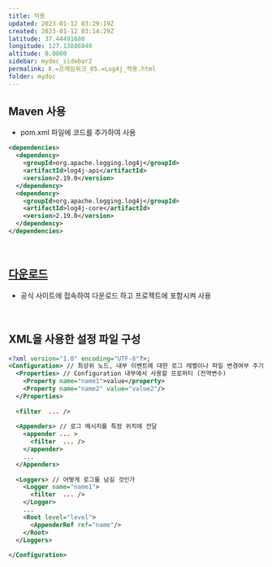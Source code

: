```yaml
---
title: 적용
updated: 2023-01-12 03:29:19Z
created: 2023-01-12 03:14:29Z
latitude: 37.44491680
longitude: 127.13886840
altitude: 0.0000
sidebar: mydoc_sidebar2
permalink: Ⅱ.=프레임워크_05.=Log4j_적용.html
folder: mydoc
---
```


## Maven 사용
- pom.xml 파일에 코드를 추가하여 사용

```xml
<dependencies>
  <dependency>
    <groupId>org.apache.logging.log4j</groupId>
    <artifactId>log4j-api</artifactId>
    <version>2.19.0</version>
  </dependency>
  <dependency>
    <groupId>org.apache.logging.log4j</groupId>
    <artifactId>log4j-core</artifactId>
    <version>2.19.0</version>
  </dependency>
</dependencies>
```

<br>

## [다운로드](https://logging.apache.org/log4j/2.x/download.html)
- 공식 사이트에 접속하여 다운로드 하고 프로젝트에 포함시켜 사용
<br>

## XML을 사용한 설정 파일 구성

```xml
<?xml version="1.0" encoding="UTF-8"?>;
<Configuration> // 최상위 노드, 내부 이벤트에 대한 로그 레벨이나 파일 변경여부 주기 확인 등의 속성 존재
  <Properties> // Configuration 내부에서 사용할 프로퍼티 (전역변수)
    <Property name="name1">value</property>
    <Property name="name2" value="value2"/>
  </Properties>
	
  <filter  ... />
	
  <Appenders> // 로그 메시지를 특정 위치에 전달
    <appender ... >
      <filter  ... />
    </appender>
    ...
  </Appenders>
	
  <Loggers> // 어떻게 로그를 남길 것인가
    <Logger name="name1">
      <filter  ... />
    </Logger>
    ...
    <Root level="level">
      <AppenderRef ref="name"/>
    </Root>
  </Loggers>
	
</Configuration>
```
